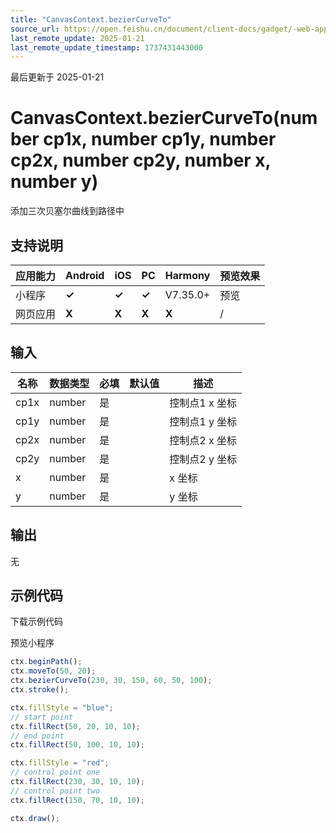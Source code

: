```yaml
---
title: "CanvasContext.bezierCurveTo"
source_url: https://open.feishu.cn/document/client-docs/gadget/-web-app-api/interface/canvas-drawing/canvascontext/canvascontext-bezierCurveTo
last_remote_update: 2025-01-21
last_remote_update_timestamp: 1737431443000
---
```

最后更新于 2025-01-21

# CanvasContext.bezierCurveTo(number cp1x, number cp1y, number cp2x, number cp2y, number x, number y)

添加三次贝塞尔曲线到路径中

## 支持说明

应用能力 | Android | iOS | PC | Harmony | 预览效果
--- | --- | --- | --- | --- | ---
小程序 | **✓** | **✓** | **✓** | V7.35.0+ | 预览
网页应用 | **X** | **X** | **X** | **X** | /

## 输入

名称 | 数据类型 | 必填 | 默认值 | 描述
--- | --- | --- | --- | ---
cp1x | number | 是 |  | 控制点1 x 坐标
cp1y | number | 是 |  | 控制点1 y 坐标
cp2x | number | 是 |  | 控制点2 x 坐标
cp2y | number | 是 |  | 控制点2 y 坐标
x | number | 是 |  | x 坐标
y | number | 是 |  | y 坐标

## 输出

无

## 示例代码

<md-download-code href="https://open.feishu.cn/document/uYjL24iN/uYDM04iNwQjL2ADN" mobileDisplay="none">下载示例代码</md-download-code>

<div style="display: flex">
    预览小程序

</div> 

```javascript
ctx.beginPath();
ctx.moveTo(50, 20);
ctx.bezierCurveTo(230, 30, 150, 60, 50, 100);
ctx.stroke();

ctx.fillStyle = "blue";
// start point
ctx.fillRect(50, 20, 10, 10);
// end point
ctx.fillRect(50, 100, 10, 10);

ctx.fillStyle = "red";
// control point one
ctx.fillRect(230, 30, 10, 10);
// control point two
ctx.fillRect(150, 70, 10, 10);

ctx.draw();
```

